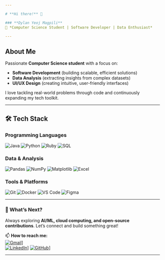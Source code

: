 ```yaml
---

# **Hi there!** 👋  

### **Dylan Yeoj Magpili**  
📍 *Computer Science Student | Software Developer | Data Enthusiast*  

---
```


## **About Me**  
Passionate **Computer Science student** with a focus on:  
- **Software Development** (building scalable, efficient solutions)  
- **Data Analysis** (extracting insights from complex datasets)  
- **UI/UX Design** (creating intuitive, user-friendly interfaces)  

I love tackling real-world problems through code and continuously expanding my tech toolkit.  

---

## **🛠️ Tech Stack**  

### **Programming Languages**  
![Java](https://img.shields.io/badge/Java-ED8B00?style=for-the-badge&logo=openjdk&logoColor=white)
![Python](https://img.shields.io/badge/Python-3776AB?style=for-the-badge&logo=python&logoColor=white)
![Ruby](https://img.shields.io/badge/Ruby-CC342D?style=for-the-badge&logo=ruby&logoColor=white)
![SQL](https://img.shields.io/badge/SQL-4479A1?style=for-the-badge&logo=postgresql&logoColor=white)  

### **Data & Analysis**  
![Pandas](https://img.shields.io/badge/Pandas-150458?style=for-the-badge&logo=pandas&logoColor=white)
![NumPy](https://img.shields.io/badge/NumPy-013243?style=for-the-badge&logo=numpy&logoColor=white)
![Matplotlib](https://img.shields.io/badge/Matplotlib-11557C?style=for-the-badge&logo=matplotlib&logoColor=white)
![Excel](https://img.shields.io/badge/Excel-217346?style=for-the-badge&logo=microsoftexcel&logoColor=white)  

### **Tools & Platforms**  
![Git](https://img.shields.io/badge/Git-F05032?style=for-the-badge&logo=git&logoColor=white)
![Docker](https://img.shields.io/badge/Docker-2496ED?style=for-the-badge&logo=docker&logoColor=white)
![VS Code](https://img.shields.io/badge/VS_Code-007ACC?style=for-the-badge&logo=visualstudiocode&logoColor=white)
![Figma](https://img.shields.io/badge/Figma-F24E1E?style=for-the-badge&logo=figma&logoColor=white)  

---

### **🚀 What’s Next?**  
Always exploring **AI/ML, cloud computing, and open-source contributions**. Let’s connect and build something great!  

📫 **How to reach me:**  
[![Gmail](https://img.shields.io/badge/Gmail-D14836?style=for-the-badge&logo=gmail&logoColor=white)](mailto:yeojmagpili@gmail.com)]  
[![LinkedIn](https://img.shields.io/badge/LinkedIn-0A66C2?style=for-the-badge&logo=linkedin&logoColor=white)](www.linkedin.com/in/magpiliyeoj)]
[![GitHub](https://img.shields.io/badge/GitHub-181717?style=for-the-badge&logo=github&logoColor=white)](https://github.com/yojiLabs)]  

---
